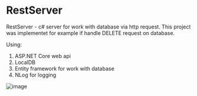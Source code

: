 # RestServer
RestServer - c# server for work with database via http request. This project was implementet for example if handle DELETE request on database.   

Using:
1) ASP.NET Core web api
2) LocalDB
3) Entity framework for work with database
4) NLog for logging

![image](https://github.com/TakingAway/RestServer/blob/master/Images/Image.PNG)
